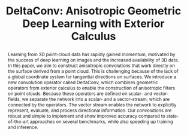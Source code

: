 ---
title: "DeltaConv: Anisotropic Geometric Deep Learning with Exterior Calculus"
layout: publication
categories:
  - Publications
tags:
  - Geometric Deep Learning
  - Point Clouds
  - Surface Networks
  - Rotation-Equivariance
  - Shape Classification
  - Shape Segmentation
  - Exterior Calculus
last_modified_at: 2022-03-06T17:55:12-01:00
venue: "Technical Report"
abstract: "Learning from 3D point-cloud data has rapidly gained momentum, motivated by the success of deep learning on images and the increased availability of 3D data. In this paper, we aim to construct anisotropic convolutions that work directly on the surface derived from a point cloud. This is challenging because of the lack of a global coordinate system for tangential directions on surfaces. We introduce a new convolution operator called DeltaConv, which combines geometric operators from exterior calculus to enable the construction of anisotropic filters on point clouds. Because these operators are defined on scalar- and vector-fields, we separate the network into a scalar- and a vector-stream, which are connected by the operators. The vector stream enables the network to explicitly represent, evaluate, and process directional information. Our convolutions are robust and simple to implement and show improved accuracy compared to state-of-the-art approaches on several benchmarks, while also speeding up training and inference."
authors: "R. Wiersma, A. Nasikun, E. Eisemann and K. Hildebrandt"
type: "Article"
pdf: "https://arxiv.org/abs/2111.08799"
img: "/assets/img/publications/deltaconv_feature.png"
bib: "@Article{WiersmaDeltaConv2022,<br />
  &nbsp;&nbsp;author    = {Ruben Wiersma, Ahmad Nasikun, Elmar Eisemann, Klaus Hildebrandt},<br />
  &nbsp;&nbsp;title     = {DeltaConv: Anisotropic Geometric Deep Learning with Exterior Calculus},<br />
  &nbsp;&nbsp;year      = {2022},<br />
  &nbsp;&nbsp;url      = {https://arxiv.org/abs/2111.08799}<br />
}"
---